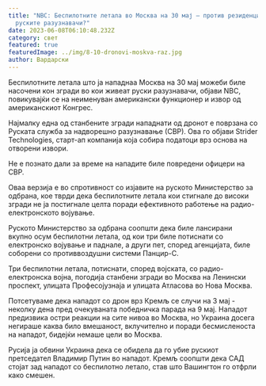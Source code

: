 ```yaml
---
title: "NBC: Беспилотните летала во Москва на 30 мај – против резиденциите на
  руските разузнавачи?"
date: 2023-06-08T06:10:48.232Z
category: свет
featured: true
featuredImage: ../img/8-10-dronovi-moskva-raz.jpg
author: Вардарски
---
```

Беспилотните летала што ја нападнаа Москва на 30 мај можеби биле насочени кон згради во кои живеат руски разузнавачи, објави NBC, повикувајќи се на неименуван американски функционер и извор од американскиот Конгрес.

Најмалку една од станбените згради нападнати од дронот е поврзана со Руската служба за надворешно разузнавање (СВР). Ова го објави Strider Technologies, старт-ап компанија која собира податоци врз основа на отворени извори.

Не е познато дали за време на нападите биле повредени офицери на СВР.

Оваа верзија е во спротивност со изјавите на руското Министерство за одбрана, кое тврди дека беспилотните летала кои стигнале до високи згради не ја постигнале целта поради ефективното работење на радио-електронското војување.

Руското Министерство за одбрана соопшти дека биле лансирани вкупно осум беспилотни летала, од кои три биле потиснати со електронско војување и паднале, а други пет, според агенцијата, биле соборени со противвоздушни системи Панцир-С.

Три беспилотни летала, потиснати, според војската, со радио-електронска војна, погодија станбени згради во Москва на Ленински проспект, улицата Професојузнаја и улицата Атласова во Нова Москва.

Потсетуваме дека нападот со дрон врз Кремљ се случи на 3 мај - неколку дена пред очекуваната победничка парада на 9 мај. Нападот предизвика остри реакции на сите нивоа во Москва, но Украина досега негираше каква било вмешаност, вклучително и поради бесмисленоста на нападот, бидејќи немаше цели во Москва.

Русија ја обвини Украина дека се обидела да го убие рускиот претседател Владимир Путин во нападот. Кремљ соопшти дека САД стојат зад нападот со беспилотно летало, став што Вашингтон го отфрли како смешен.